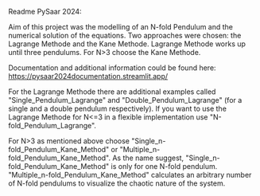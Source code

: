 Readme PySaar 2024:

Aim of this project was the modelling of an N-fold Pendulum and the numerical solution of the equations.
Two approaches were chosen: the Lagrange Methode and the Kane Methode. Lagrange Methode works up until three pendulums. For N>3 choose the Kane Methode.

Documentation and additional information could be found here:
https://pysaar2024documentation.streamlit.app/

For the Lagrange Methode there are additional examples called "Single_Pendulum_Lagrange" and "Double_Pendulum_Lagrange" (for a single and a double pendulum respectively).
If you want to use the Lagrange Methode for N<=3 in a flexible implementation use "N-fold_Pendulum_Lagrange".

For N>3 as mentioned above choose "Single_n-fold_Pendulum_Kane_Method" or "Multiple_n-fold_Pendulum_Kane_Method".
As the name suggest, "Single_n-fold_Pendulum_Kane_Method" is only for one N-fold pendulum.
"Multiple_n-fold_Pendulum_Kane_Method" calculates an arbitrary number of N-fold pendulums to visualize the chaotic nature of the system.

